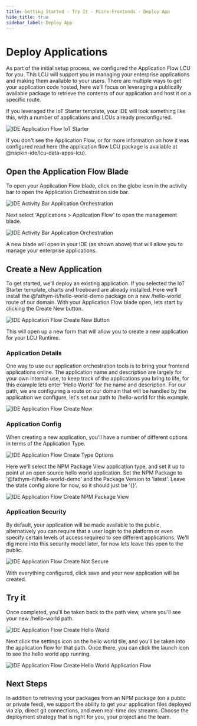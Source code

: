 ```yaml
---
title: Getting Started - Try It - Micro-Frontends - Deploy App
hide_title: true
sidebar_label: Deploy App
---
```


# Deploy Applications

As part of the initial setup process, we configured the Application Flow LCU for you.  This LCU will support you in managing your enterprise applications and making them available to your users.  There are multiple ways to get your application code hosted, here we'll focus on leveraging a publically available package to retrieve the contents of our application and host it on a specific route.

If you leveraged the IoT Starter template, your IDE will look something like this, with a number of applications and LCUs already preconfigured.

![IDE Application Flow IoT Starter](/img/screenshots/ide-app-flow-iot-starter.png)

If you don't see the Application Flow, or for more information on how it was configured read here (the application flow LCU package is available at @napkin-ide/lcu-data-apps-lcu).

## Open the Application Flow Blade

To open your Application Flow blade, click on the globe icon in the activity bar to open the Application Orchestration side bar. 

![IDE Activity Bar Application Orchestration](/img/screenshots/ide-activity-bar-app-orch.png)

Next select 'Applications > Application Flow' to open the management blade.

![IDE Activity Bar Application Orchestration](/img/screenshots/ide-side-bar-app-orch-app-flow.png)

A new blade will open in your IDE (as shown above) that will allow you to manage your enterprise applications.

## Create a New Application

To get started, we'll deploy an existing application.  If you selected the IoT Starter template, charts and freeboard are already installed.  Here we'll install the @fathym-it/hello-world-demo package on a new /hello-world route of our domain.  With your Application Flow blade open, lets start by clicking the Create New button.

![IDE Application Flow Create New Button](/img/screenshots/ide-app-flow-create-new-button.png)

This will open up a new form that will allow you to create a new application for your LCU Runtime.

### Application Details

One way to use our application orchestration tools is to bring your frontend applications online.  The application name and description are largely for your own internal use, to keep track of the applications you bring to life, for this example lets enter 'Hello World' for the name and description.  For our path, we are configuring a route on our domain that will be handled by the application we configure, let's set our path to /hello-world for this example.

![IDE Application Flow Create New](/img/screenshots/ide-app-flow-create-new-details.png)

### Application Config

When creating a new application, you'll have a number of different options in terms of the Application Type.

![IDE Application Flow Create Type Options](/img/screenshots/ide-app-flow-create-new-type-options.png)

Here we'll select the NPM Package View application type, and set it up to point at an open source hello world application.  Set the NPM Package to '@fathym-it/hello-world-demo' and the Package Version to 'latest'.  Leave the state config alone for now, so it should just be '{}'.

![IDE Application Flow Create NPM Package View](/img/screenshots/ide-app-flow-create-new-npm-package-view.png)

### Application Security

By default, your application will be made available to the public, alternatively you can require that a user login to the platform or even specify certain levels of access required to see different applications.  We'll dig more into this security model later, for now lets leave this open to the public.

![IDE Application Flow Create Not Secure](/img/screenshots/ide-app-flow-create-new-not-secure.png)

With everything configured, click save and your new application will be created.

## Try it

Once completed, you'll be taken back to the path view, where you'll see your new /hello-world path.

![IDE Application Flow Create Hello World](/img/screenshots/ide-app-flow-create-new-hello-world-tile.png)

 Next click the settings icon on the hello world tile, and you'll be taken into the application flow for that path.  Once there, you can click the launch icon to see the hello world app running.

![IDE Application Flow Create Hello World Application Flow](/img/screenshots/ide-app-flow-create-new-hello-world-app-flow.png)

## Next Steps

In addition to retrieving your packages from an NPM package (on a public or private feed), we support the ability to get your application files deployed via zip, direct git connections, and even real-time dev streams.  Choose the deployment strategy that is right for you, your project and the team.
